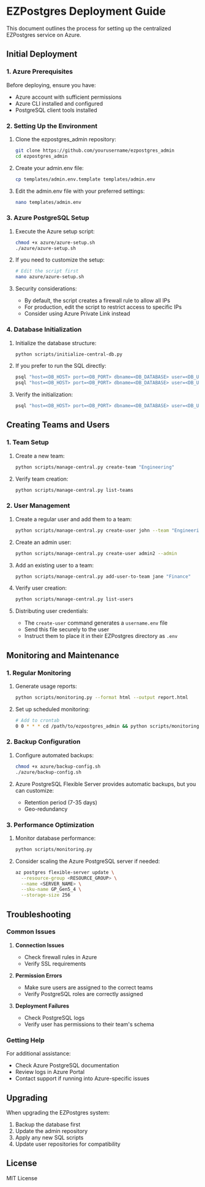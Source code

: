 # EZPostgres Deployment Guide

This document outlines the process for setting up the centralized EZPostgres service on Azure.

## Initial Deployment

### 1. Azure Prerequisites

Before deploying, ensure you have:

- Azure account with sufficient permissions
- Azure CLI installed and configured
- PostgreSQL client tools installed

### 2. Setting Up the Environment

1. Clone the ezpostgres_admin repository:
   ```bash
   git clone https://github.com/yourusername/ezpostgres_admin
   cd ezpostgres_admin
   ```

2. Create your admin.env file:
   ```bash
   cp templates/admin.env.template templates/admin.env
   ```

3. Edit the admin.env file with your preferred settings:
   ```bash
   nano templates/admin.env
   ```

### 3. Azure PostgreSQL Setup

1. Execute the Azure setup script:
   ```bash
   chmod +x azure/azure-setup.sh
   ./azure/azure-setup.sh
   ```

2. If you need to customize the setup:
   ```bash
   # Edit the script first
   nano azure/azure-setup.sh
   ```

3. Security considerations:
   - By default, the script creates a firewall rule to allow all IPs
   - For production, edit the script to restrict access to specific IPs
   - Consider using Azure Private Link instead

### 4. Database Initialization

1. Initialize the database structure:
   ```bash
   python scripts/initialize-central-db.py
   ```

2. If you prefer to run the SQL directly:
   ```bash
   psql "host=<DB_HOST> port=<DB_PORT> dbname=<DB_DATABASE> user=<DB_USERNAME> password=<DB_PASSWORD> sslmode=require" -f sql/init-meta-schema.sql
   psql "host=<DB_HOST> port=<DB_PORT> dbname=<DB_DATABASE> user=<DB_USERNAME> password=<DB_PASSWORD> sslmode=require" -f sql/security-policies.sql
   ```

3. Verify the initialization:
   ```bash
   psql "host=<DB_HOST> port=<DB_PORT> dbname=<DB_DATABASE> user=<DB_USERNAME> password=<DB_PASSWORD> sslmode=require" -c "SELECT * FROM meta.users;"
   ```

## Creating Teams and Users

### 1. Team Setup

1. Create a new team:
   ```bash
   python scripts/manage-central.py create-team "Engineering"
   ```

2. Verify team creation:
   ```bash
   python scripts/manage-central.py list-teams
   ```

### 2. User Management

1. Create a regular user and add them to a team:
   ```bash
   python scripts/manage-central.py create-user john --team "Engineering"
   ```

2. Create an admin user:
   ```bash
   python scripts/manage-central.py create-user admin2 --admin
   ```

3. Add an existing user to a team:
   ```bash
   python scripts/manage-central.py add-user-to-team jane "Finance"
   ```

4. Verify user creation:
   ```bash
   python scripts/manage-central.py list-users
   ```

5. Distributing user credentials:
   - The `create-user` command generates a `username.env` file
   - Send this file securely to the user
   - Instruct them to place it in their EZPostgres directory as `.env`

## Monitoring and Maintenance

### 1. Regular Monitoring

1. Generate usage reports:
   ```bash
   python scripts/monitoring.py --format html --output report.html
   ```

2. Set up scheduled monitoring:
   ```bash
   # Add to crontab
   0 0 * * * cd /path/to/ezpostgres_admin && python scripts/monitoring.py --format html --output reports/$(date +\%Y\%m\%d).html --email admin@example.com
   ```

### 2. Backup Configuration

1. Configure automated backups:
   ```bash
   chmod +x azure/backup-config.sh
   ./azure/backup-config.sh
   ```

2. Azure PostgreSQL Flexible Server provides automatic backups, but you can customize:
   - Retention period (7-35 days)
   - Geo-redundancy

### 3. Performance Optimization

1. Monitor database performance:
   ```bash
   python scripts/monitoring.py
   ```

2. Consider scaling the Azure PostgreSQL server if needed:
   ```bash
   az postgres flexible-server update \
     --resource-group <RESOURCE_GROUP> \
     --name <SERVER_NAME> \
     --sku-name GP_Gen5_4 \
     --storage-size 256
   ```

## Troubleshooting

### Common Issues

1. **Connection Issues**
   - Check firewall rules in Azure
   - Verify SSL requirements

2. **Permission Errors**
   - Make sure users are assigned to the correct teams
   - Verify PostgreSQL roles are correctly assigned

3. **Deployment Failures**
   - Check PostgreSQL logs
   - Verify user has permissions to their team's schema

### Getting Help

For additional assistance:
- Check Azure PostgreSQL documentation
- Review logs in Azure Portal
- Contact support if running into Azure-specific issues

## Upgrading

When upgrading the EZPostgres system:

1. Backup the database first
2. Update the admin repository
3. Apply any new SQL scripts
4. Update user repositories for compatibility

## License

MIT License